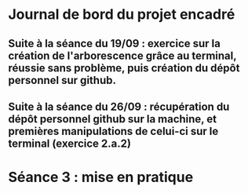 # Journal de bord du projet encadré

## Suite à la séance du 19/09 : exercice sur la création de l'arborescence grâce au terminal, réussie sans problème, puis création du dépôt personnel sur github.

## Suite à la séance du 26/09 : récupération du dépôt personnel github sur la machine, et premières manipulations de celui-ci sur le terminal (exercice 2.a.2)

# Séance 3 : mise en pratique



